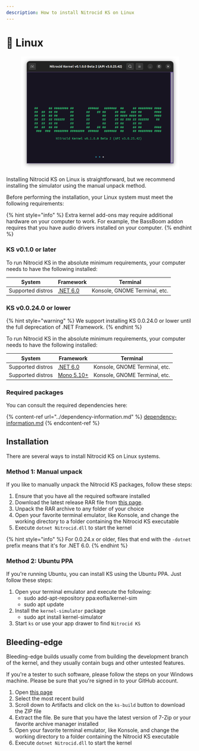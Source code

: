```yaml
---
description: How to install Nitrocid KS on Linux
---
```


# 🐧 Linux

<figure><img src="../../.gitbook/assets/b2-linux.png" alt=""><figcaption></figcaption></figure>

Installing Nitrocid KS on Linux is straightforward, but we recommend installing the simulator using the manual unpack method.

Before performing the installation, your Linux system must meet the following requirements:

{% hint style="info" %}
Extra kernel add-ons may require additional hardware on your computer to work. For example, the BassBoom addon requires that you have audio drivers installed on your computer.
{% endhint %}

### KS v0.1.0 or later

To run Nitrocid KS in the absolute minimum requirements, your computer needs to have the following installed:

| System            | Framework                                                          | Terminal                      |
| ----------------- | ------------------------------------------------------------------ | ----------------------------- |
| Supported distros | [.NET 6.0](https://dotnet.microsoft.com/en-us/download/dotnet/6.0) | Konsole, GNOME Terminal, etc. |

### KS v0.0.24.0 or lower

{% hint style="warning" %}
We support installing KS 0.0.24.0 or lower until the full deprecation of .NET Framework.
{% endhint %}

To run Nitrocid KS in the absolute minimum requirements, your computer needs to have the following installed:

| System            | Framework                                                          | Terminal                      |
| ----------------- | ------------------------------------------------------------------ | ----------------------------- |
| Supported distros | [.NET 6.0](https://dotnet.microsoft.com/en-us/download/dotnet/6.0) | Konsole, GNOME Terminal, etc. |
| Supported distros | [Mono 5.10+](https://www.mono-project.com/download/stable/)        | Konsole, GNOME Terminal, etc. |

### Required packages

You can consult the required dependencies here:

{% content-ref url="../dependency-information.md" %}
[dependency-information.md](../dependency-information.md)
{% endcontent-ref %}

## Installation

There are several ways to install Nitrocid KS on Linux systems.

### Method 1: Manual unpack

If you like to manually unpack the Nitrocid KS packages, follow these steps:

1. Ensure that you have all the required software installed
2. Download the latest release RAR file from [this page](https://github.com/Aptivi/Kernel-Simulator/releases).
3. Unpack the RAR archive to any folder of your choice
4. Open your favorite terminal emulator, like Konsole, and change the working directory to a folder containing the Nitrocid KS executable
5. Execute `dotnet Nitrocid.dll` to start the kernel

{% hint style="info" %}
For 0.0.24.x or older, files that end with the `-dotnet` prefix means that it's for .NET 6.0.
{% endhint %}

### Method 2: Ubuntu PPA

If you're running Ubuntu, you can install KS using the Ubuntu PPA. Just follow these steps:

1. Open your terminal emulator and execute the following:
   * sudo add-apt-repository ppa:eofla/kernel-sim
   * sudo apt update
2. Install the `kernel-simulator` package
   * sudo apt install kernel-simulator
3. Start `ks` or use your app drawer to find `Nitrocid KS`

## Bleeding-edge

Bleeding-edge builds usually come from building the development branch of the kernel, and they usually contain bugs and other untested features.

If you're a tester to such software, please follow the steps on your Windows machine. Please be sure that you're signed in to your GitHub account.

1. Open [this page](https://github.com/Aptivi/Kernel-Simulator/actions/workflows/build-linux.yml)
2. Select the most recent build
3. Scroll down to Artifacts and click on the `ks-build` button to download the ZIP file
4. Extract the file. Be sure that you have the latest version of 7-Zip or your favorite archive manager installed
5. Open your favorite terminal emulator, like Konsole, and change the working directory to a folder containing the Nitrocid KS executable
6. Execute `dotnet Nitrocid.dll` to start the kernel

